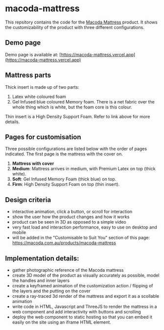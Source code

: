 # macoda-mattress

This repsitory contains the code for the [Macoda Mattress](https://macoda.com.au/products/macoda-mattress) product. It shows the customizability of the product with three different configurations.

## Demo page

Demo page is available at: [https://macoda-mattress.vercel.app](https://macoda-mattress.vercel.app)

## Mattress parts
Thick insert is made up of two parts:
1. Latex white coloured foam
2. Gel Infused blue coloured Memory foam. There is a net fabric over the whole thing which is white, but the foam core is this colour.

Thin insert is a High Density Support Foam. Refer to link above for more details.

## Pages for customisation
Three possible configurations are listed below with the order of pages indicated. The first page is the mattress with the cover on.
1. **Mattress with cover**
2. **Medium**: Mattress arrives in medium, with Premium Latex on top (thick white).
3. **Soft**: Gel Infused Memory Foam (thick blue) on top.
4. **Firm**: High Density Support Foam on top (thin insert).

## Design criteria
- interactive animation, click a button, or scroll for interaction
- show the user how the product changes and how it works
- product can be seen in 3D as opposed to a simple video
- very fast load and interaction performance, easy to use on desktop and mobile
- will be added in the "Customisable to Suit You" section of this page: https://macoda.com.au/products/macoda-mattress

## Implementation details:
- gather photographic reference of the Macoda mattress
- create 3D model of the product as visually accurately as possible, model the handles and inner layers
- create a keyframed animation of the customization action / flipping of the layers and the putting on the cover
- create a ray-traced 3d render of the mattress and export it as a scollable animation
- write code in HTML, Javascript and ThreeJS to render the mattress in a web component and add interactivity with buttons and scrolling
- deploy the web component to static hosting so that you can embed it easily on the site using an iframe HTML element.

